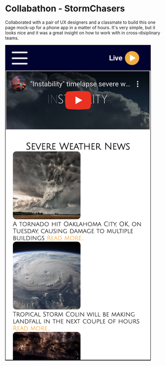 # Collabathon - StormChasers
Collaborated with a pair of UX designers and a classmate to build this one page mock-up for a phone app in a matter of hours. It's very simple, but it looks nice and it was a great insight on how to work with in cross-disiplinary teams.

![Phone View](./images/phone-view.png)